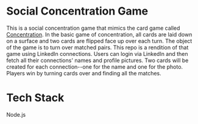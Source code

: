Social Concentration Game
=======================
This is a social concentration game that mimics the card game called [Concentration](http://en.wikipedia.org/wiki/Concentration_(game)). In the basic game of concentration, all cards are laid down on a surface and two cards are flipped face up over each turn. The object of the game is to turn over matched pairs. This repo is a rendition of that game using LinkedIn connections. Users can login via LinkedIn and then fetch all their connections' names and profile pictures. Two cards will be created for each connection--one for the name and one for the photo. Players win by turning cards over and finding all the matches.

Tech Stack
=======================
Node.js
